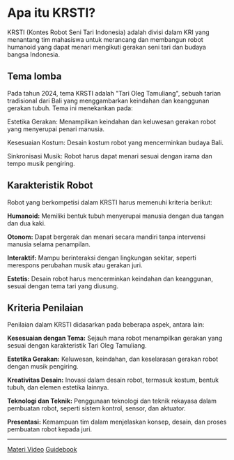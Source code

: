 # Apa itu KRSTI?
KRSTI (Kontes Robot Seni Tari Indonesia) adalah divisi dalam KRI yang menantang tim mahasiswa untuk merancang dan membangun robot humanoid yang dapat menari mengikuti gerakan seni tari dan budaya bangsa Indonesia.


## Tema lomba 
Pada tahun 2024, tema KRSTI adalah "Tari Oleg Tamuliang", sebuah tarian tradisional dari Bali yang menggambarkan keindahan dan keanggunan gerakan tubuh. Tema ini menekankan pada:

Estetika Gerakan: Menampilkan keindahan dan keluwesan gerakan robot yang menyerupai penari manusia.

Kesesuaian Kostum: Desain kostum robot yang mencerminkan budaya Bali.

Sinkronisasi Musik: Robot harus dapat menari sesuai dengan irama dan tempo musik pengiring.


## Karakteristik Robot
Robot yang berkompetisi dalam KRSTI harus memenuhi kriteria berikut:

**Humanoid:** Memiliki bentuk tubuh menyerupai manusia dengan dua tangan dan dua kaki.

**Otonom:** Dapat bergerak dan menari secara mandiri tanpa intervensi manusia selama penampilan.

**Interaktif:** Mampu berinteraksi dengan lingkungan sekitar, seperti merespons perubahan musik atau gerakan juri.

**Estetis:** Desain robot harus mencerminkan keindahan dan keanggunan, sesuai dengan tema tari yang diusung.


## Kriteria Penilaian
Penilaian dalam KRSTI didasarkan pada beberapa aspek, antara lain:

**Kesesuaian dengan Tema:** Sejauh mana robot menampilkan gerakan yang sesuai dengan karakteristik Tari Oleg Tamuliang.

**Estetika Gerakan:** Keluwesan, keindahan, dan keselarasan gerakan robot dengan musik pengiring.

**Kreativitas Desain:** Inovasi dalam desain robot, termasuk kostum, bentuk tubuh, dan elemen estetika lainnya.

**Teknologi dan Teknik:** Penggunaan teknologi dan teknik rekayasa dalam pembuatan robot, seperti sistem kontrol, sensor, dan aktuator.

**Presentasi:** Kemampuan tim dalam menjelaskan konsep, desain, dan proses pembuatan robot kepada juri.

-------------------------------------------------------

[Materi Video](https://youtu.be/SDBBWTbktCw?si=sUmBx4BRDdAh93nn)
[Guidebook](https://kontesrobotindonesia.id/data/2023/BukuPedomanKRI2023.pdf)


